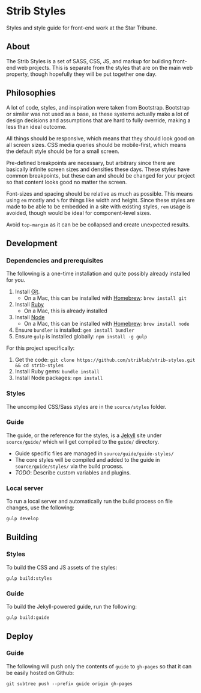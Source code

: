 # Strib Styles

Styles and style guide for front-end work at the Star Tribune.

## About

The Strib Styles is a set of SASS, CSS, JS, and markup for building front-end web projects.  This is separate from the styles that are on the main web property, though hopefully they will be put together one day.

## Philosophies

A lot of code, styles, and inspiration were taken from Bootstrap.  Bootstrap or similar was not used as a base, as these systems actually make a lot of design decisions and assumptions that are hard to fully override, making a less than ideal outcome.

All things should be responsive, which means that they should look good on all screen sizes.  CSS media queries should be mobile-first, which means the default style should be for a small screen.

Pre-defined breakpoints are necessary, but arbitrary since there are basically infinite screen sizes and densities these days.  These styles have common breakpoints, but these can and should be changed for your project so that content looks good no matter the screen.

Font-sizes and spacing should be relative as much as possible.  This means using `em` mostly and `%` for things like width and height.  Since these styles are made to be able to be embedded in a site with existing styles, `rem` usage is avoided, though would be ideal for component-level sizes.

Avoid `top-margin` as it can be be collapsed and create unexpected results.

## Development

### Dependencies and prerequisites

The following is a one-time installation and quite possibly already installed for you.

1. Install [Git](https://git-scm.com/).
    * On a Mac, this can be installed with [Homebrew](https://brew.sh/): `brew install git`
1. Install [Ruby](https://www.ruby-lang.org/en/documentation/installation/)
    * On a Mac, this is already installed
1. Install [Node](https://nodejs.org/en/)
    * On a Mac, this can be installed with [Homebrew](https://brew.sh/): `brew install node`
1. Ensure `bundler` is installed: `gem install bundler`
1. Ensure `gulp` is installed globally: `npm install -g gulp`

For this project specifically:

1. Get the code: `git clone https://github.com/striblab/strib-styles.git && cd strib-styles`
1. Install Ruby gems: `bundle install`
1. Install Node packages: `npm install`

### Styles

The uncompiled CSS/Sass styles are in the `source/styles` folder.

### Guide

The guide, or the reference for the styles, is a [Jekyll](https://jekyllrb.com/) site under `source/guide/` which will get compiled to the `guide/` directory.

* Guide specific files are managed in `source/guide/guide-styles/`
* The core styles will be compiled and added to the guide in `source/guide/styles/` via the build process.
* *TODO*: Describe custom variables and plugins.

### Local server

To run a local server and automatically run the build process on file changes, use the following:

```
gulp develop
```

## Building

### Styles

To build the CSS and JS assets of the styles:

```
gulp build:styles
```

### Guide

To build the Jekyll-powered guide, run the following:

```
gulp build:guide
```

## Deploy

### Guide

The following will push only the contents of `guide` to `gh-pages` so that it can be easily hosted on Github:

```
git subtree push --prefix guide origin gh-pages
```
